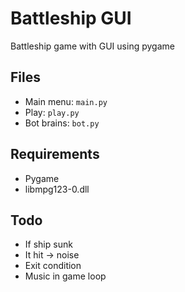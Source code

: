 # Battleship GUI

Battleship game with GUI using pygame

## Files

- Main menu: `main.py`
- Play: `play.py`
- Bot brains: `bot.py`

## Requirements

- Pygame
- libmpg123-0.dll

## Todo

- If ship sunk
- It hit -> noise
- Exit condition
- Music in game loop